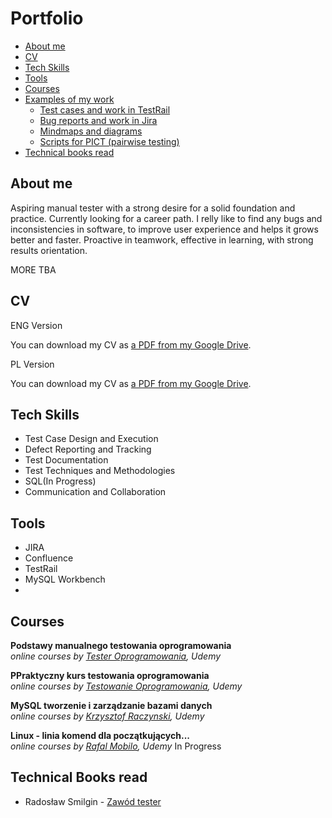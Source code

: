 # Portfolio
- [About me](#about-me)
- [CV](#cv)
- [Tech Skills](#tech-skills)
- [Tools](#tools)
- [Courses](#courses)
- [Examples of my work](#examples-of-my-work)
  * [Test cases and work in TestRail](#test-cases-and-work-in-testrail)
  * [Bug reports and work in Jira](#bug-reports-and-work-in-jira)
  * [Mindmaps and diagrams](#mindmaps-and-diagrams)
  * [Scripts for PICT (pairwise testing)](#scripts-for-pict-pairwise-testing)
- [Technical books read](#technical-books-read)

## About me
Aspiring manual tester with a strong desire for a solid foundation and practice. Currently looking for a career path. I relly like to find any bugs and inconsistencies in software, to improve user experience and helps it grows better and faster. Proactive in teamwork, effective in learning, with strong results orientation.

MORE TBA

## CV
ENG Version

You can download my CV as [a PDF from my Google Drive](https://drive.google.com/file/d/14Sa92jydw36qoAiwp_C1QpCxlGhfed_q/view?usp=sharing).

PL Version

You can download my CV as [a PDF from my Google Drive](https://drive.google.com/file/d/1-yBsUe66NU8e0nF1KYRSj-8vuUuiceaZ/view?usp=share_link).

## Tech Skills
 
  - Test Case Design and Execution
  - Defect Reporting and Tracking
  - Test Documentation
  - Test Techniques and Methodologies
  - SQL(In Progress)
  - Communication and Collaboration
  
  
  ## Tools

  - JIRA
  - Confluence
  - TestRail
  - MySQL Workbench
  - 
  
  
  ## Courses

__Podstawy manualnego testowania oprogramowania__  
*online courses by [Tester Oprogramowania](https://www.udemy.com/course/kurs-testowania-oprogramowania/), Udemy*  

__PPraktyczny kurs testowania oprogramowania__  
*online courses by [Testowanie Oprogramowania](https://www.udemy.com/course/praktyczny-kurs-testowania-oprogramowania/), Udemy*  

__MySQL tworzenie i zarządzanie bazami danych__  
*online courses by [Krzysztof Raczynski](https://www.udemy.com/course/mysql-tworzenie-i-zarzadzanie-bazami-danych/), Udemy*  

__Linux - linia komend dla początkujących...__  
*online courses by [Rafal Mobilo](https://www.udemy.com/course/linux101/), Udemy*      In Progress

## Technical Books read
* Radosław Smilgin - [Zawód tester](https://ksiegarnia.pwn.pl/Zawod-tester.-Od-decyzji-do-zdobycia-doswiadczenia,743423772,p.html)

 

  
